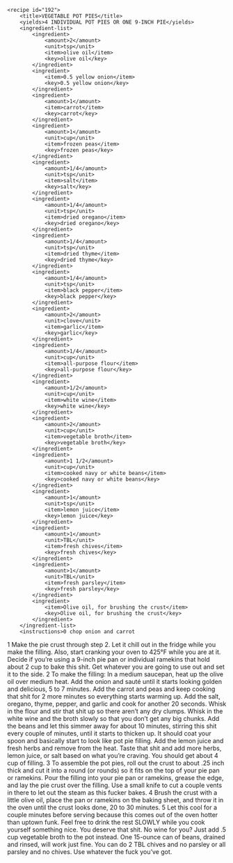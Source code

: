 <?xml version="1.0" encoding="UTF-8"?>
<!DOCTYPE gourmetDoc>
<gourmetDoc>

	<recipe id="192">
		<title>VEGETABLE POT PIES</title>
		<yields>4 INDIVIDUAL POT PIES OR ONE 9-INCH PIE</yields>
		<ingredient-list>
			<ingredient>
				<amount>2</amount>
				<unit>tsp</unit>
				<item>olive oil</item>
				<key>olive oil</key>
			</ingredient>
			<ingredient>
				<item>0.5 yellow onion</item>
				<key>0.5 yellow onion</key>
			</ingredient>
			<ingredient>
				<amount>1</amount>
				<item>carrot</item>
				<key>carrot</key>
			</ingredient>
			<ingredient>
				<amount>1</amount>
				<unit>cup</unit>
				<item>frozen peas</item>
				<key>frozen peas</key>
			</ingredient>
			<ingredient>
				<amount>1/4</amount>
				<unit>tsp</unit>
				<item>salt</item>
				<key>salt</key>
			</ingredient>
			<ingredient>
				<amount>1/4</amount>
				<unit>tsp</unit>
				<item>dried oregano</item>
				<key>dried oregano</key>
			</ingredient>
			<ingredient>
				<amount>1/4</amount>
				<unit>tsp</unit>
				<item>dried thyme</item>
				<key>dried thyme</key>
			</ingredient>
			<ingredient>
				<amount>1/4</amount>
				<unit>tsp</unit>
				<item>black pepper</item>
				<key>black pepper</key>
			</ingredient>
			<ingredient>
				<amount>2</amount>
				<unit>clove</unit>
				<item>garlic</item>
				<key>garlic</key>
			</ingredient>
			<ingredient>
				<amount>1/4</amount>
				<unit>cup</unit>
				<item>all-purpose flour</item>
				<key>all-purpose flour</key>
			</ingredient>
			<ingredient>
				<amount>1/2</amount>
				<unit>cup</unit>
				<item>white wine</item>
				<key>white wine</key>
			</ingredient>
			<ingredient>
				<amount>2</amount>
				<unit>cup</unit>
				<item>vegetable broth</item>
				<key>vegetable broth</key>
			</ingredient>
			<ingredient>
				<amount>1 1/2</amount>
				<unit>cup</unit>
				<item>cooked navy or white beans</item>
				<key>cooked navy or white beans</key>
			</ingredient>
			<ingredient>
				<amount>1</amount>
				<unit>tsp</unit>
				<item>lemon juice</item>
				<key>lemon juice</key>
			</ingredient>
			<ingredient>
				<amount>1</amount>
				<unit>TBL</unit>
				<item>fresh chives</item>
				<key>fresh chives</key>
			</ingredient>
			<ingredient>
				<amount>1</amount>
				<unit>TBL</unit>
				<item>fresh parsley</item>
				<key>fresh parsley</key>
			</ingredient>
			<ingredient>
				<item>Olive oil, for brushing the crust</item>
				<key>Olive oil, for brushing the crust</key>
			</ingredient>
		</ingredient-list>
		<instructions>0 chop onion and carrot
1 Make the pie crust through step 2. Let it chill out in the fridge while you make the filling. Also, start cranking your oven to 425°F while you are at it. Decide if you’re using a 9-inch pie pan or individual ramekins that hold about 2 cup to bake this shit. Get whatever you are going to use out and set it to the side.
2 To make the filling: In a medium saucepan, heat up the olive oil over medium heat. Add the onion and sauté until it starts looking golden and delicious, 5 to 7 minutes. Add the carrot and peas and keep cooking that shit for 2 more minutes so everything starts warming up. Add the salt, oregano, thyme, pepper, and garlic and cook for another 20 seconds. Whisk in the flour and stir that shit up so there aren’t any dry clumps. Whisk in the white wine and the broth slowly so that you don’t get any big chunks. Add the beans and let this simmer away for about 10 minutes, stirring this shit every couple of minutes, until it starts to thicken up. It should coat your spoon and basically start to look like pot pie filling. Add the lemon juice and fresh herbs and remove from the heat. Taste that shit and add more herbs, lemon juice, or salt based on what you’re craving. You should get about 4 cup of filling.
3 To assemble the pot pies, roll out the crust to about .25 inch thick and cut it into a round (or rounds) so it fits on the top of your pie pan or ramekins. Pour the filling into your pie pan or ramekins, grease the edge, and lay the pie crust over the filling. Use a small knife to cut a couple vents in there to let out the steam as this fucker bakes.
4 Brush the crust with a little olive oil, place the pan or ramekins on the baking sheet, and throw it in the oven until the crust looks done, 20 to 30 minutes.
5 Let this cool for a couple minutes before serving because this comes out of the oven hotter than uptown funk.</instructions>
		<modifications>Feel free to drink the rest SLOWLY while you cook yourself something nice. You deserve that shit. No wine for you? Just add .5 cup vegetable broth to the pot instead.
 One 15-ounce can of beans, drained and rinsed, will work just fine.
 You can do 2 TBL chives and no parsley or all parsley and no chives. Use whatever the fuck you’ve got.</modifications>
	</recipe>

</gourmetDoc>